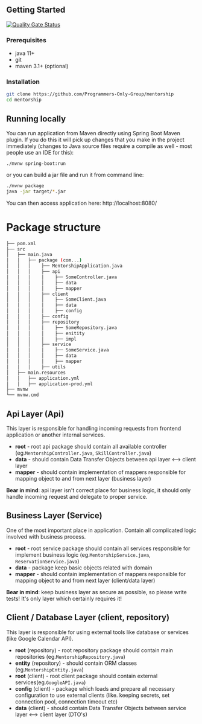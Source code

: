 ## Getting Started

[![Quality Gate Status](https://sonarcloud.io/api/project_badges/measure?project=Programmers-Only-Group_mentorship&metric=alert_status)](https://sonarcloud.io/dashboard?id=Programmers-Only-Group_mentorship)


### Prerequisites
* java 11+
* git
* maven 3.1+ (optional)

### Installation
```bash
git clone https://github.com/Programmers-Only-Group/mentorship
cd mentorship
```

## Running locally
You can run application from Maven directly using Spring Boot Maven plugin. If you do this it will pick up changes that you make in the project immediately (changes to Java source files require a compile as well - most people use an IDE for this):

```./mvnw spring-boot:run```

or you can build a jar file and run it from command line:

```bash
./mvnw package
java -jar target/*.jar
```

You can then access application here: http://localhost:8080/

# Package structure

```bash
├── pom.xml
├── src
│   ├── main.java
│   │   ├── package (com...)
│   │   │    ├── MentorshipApplication.java
│   │   │    ├── api
│   │   │    │    ├── SomeController.java
│   │   │    │    ├── data
│   │   │    │    ├── mapper
│   │   │    ├── client
│   │   │    │    ├── SomeClient.java
│   │   │    │    ├── data
│   │   │    │    ├── config
│   │   │    ├── config
│   │   │    ├── repository
│   │   │    │    ├── SomeRepository.java
│   │   │    │    ├── enitity
│   │   │    │    ├── impl
│   │   │    ├── service
│   │   │    │    ├── SomeService.java
│   │   │    │    ├── data
│   │   │    │    ├── mapper
│   │   │    ├── utils
│   ├── main.resources
│   │   ├── application.yml
│   │   ├── application-prod.yml
├── mvnw
└── mvnw.cmd
```

## Api Layer (Api)
 This layer is responsible for handling incoming requests from frontend application or another internal services.
 
 - **root** - root api package should contain all available controller (eg.``MentorshipController.java``, ``SkillController.java``)
 - **data** - should contain Data Transfer Objects between api layer <--> client layer
 - **mapper** - should contain implementation of mappers responsible for mapping object to and from next layer (business layer)
 
 
 **Bear in mind**: api layer isn't correct place for business logic, it should only handle incoming request and delegate to proper service.
 
 ## Business Layer (Service)
 One of the most important place in application. Contain all complicated logic involved with business process.
 
 - **root** - root service package should contain all services responsible for implement business logic (eg.``MentorshipService.java``, ``ReservationService.java``)
 - **data** - package keep basic objects related with domain
 - **mapper** - should contain implementation of mappers responsible for mapping object to and from next layer (client/data layer)
 
 **Bear in mind**: keep business layer as secure as possible, so please write tests! It's only layer which certainly requires it!
 
 ## Client / Database Layer (client, repository)  
 This layer is responsible for using external tools like database or  services (like Google Calendar API).
 
 - **root** (repository) - root repository package should contain main repositories (eg.``MentorshipRepository.java``)
 - **entity** (repository) - should contain ORM classes (eg.``MentorshipEntity.java``)
 - **root** (client) - root client package should contain external services(eg.``GoogleAPI.java``)
 - **config** (client) - package which loads and prepare all necessary configuration to use external clients (like. keeping secrets, set connection pool, connection timeout etc)
  - **data** (client)  - should contain Data Transfer Objects between service layer <--> client layer (DTO's)
